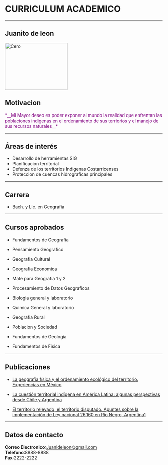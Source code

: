# __CURRICULUM ACADEMICO__

____________________________________________________________________

## __Juanito de leon__

<img src="https://us.123rf.com/450wm/ammentorp/ammentorp1812/ammentorp181200327/114245914-empresario-sonriente-de-pie-al-aire-libre-con-los-brazos-cruzados-.jpg?ver=6" alt="Cero" style="width:200px;height:150px;">

## __Motivacion__

 <p style="color:purple;"> *__Mi Mayor deseo es poder exponer al mundo la realidad que enfrentan las poblaciones indigenas en el ordenamiento de sus terriorios y el manejo de sus recursos naturales__* </p>

____________________________________________________________________

## __Áreas de interés__

- Desarrollo de herramientas SIG  
- Planificacion territorial
- Defenza de los territorios Indigenas Costarricenses
- Proteccion de cuencas hidrograficas principales 

___________________________________________________________________

## __Carrera__

- Bach. y Lic. en Geografia

___________________________________________________________________

## __Cursos aprobados__

- Fundamentos de Geografia

- Pensamiento Geografico

- Geografia Cultural

- Geografia Economica

- Mate para Geografia 1 y 2

- Procesamiento de Datos Geograficos

- Biologia general y laboratorio

- Quimica General y laboratorio

- Geografia Rural

- Poblacion y Sociedad

- Fundamentos de Geologia

- Fundamentos de Fisica

_____________________________________________________________________

## __Publicaciones__

- [La geografía física y
el ordenamiento ecológico
del territorio. Experiencias en México](https://www.redalyc.org/pdf/539/53907604.pdf)

- [La cuestión territorial indígena en
América Latina: algunas perspectivas
desde Chile y Argentina](https://www.redalyc.org/pdf/300/30042325001.pdf)

- [El territorio relevado,
el territorio disputado. Apuntes sobre la
implementación de Ley nacional 26.160
en Río Negro, Argentina1](https://www.redalyc.org/pdf/300/30042325002.pdf)
_____________________________________________________________________

## __Datos de contacto__

__Correo Electronico__:Juanideleon@gmail.com  
__Telefono__:8888-8888  
__Fax__:2222-2222  

